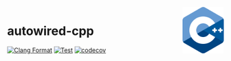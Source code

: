 <img align="right" width="96px" src="./assets/1200px_cpp_logo.svg.png">

# autowired-cpp

[![Clang Format](https://github.com/Dup4/autowired-cpp/workflows/Clang%20Format/badge.svg)](https://github.com/Dup4/autowired-cpp/actions/workflows/clang_format.yml)
[![Test](https://github.com/Dup4/autowired-cpp/workflows/Test/badge.svg)](https://github.com/Dup4/autowired-cpp/actions/workflows/test.yml)
[![codecov](https://codecov.io/gh/Dup4/autowired-cpp/branch/main/graph/badge.svg)](https://codecov.io/gh/Dup4/autowired-cpp)
